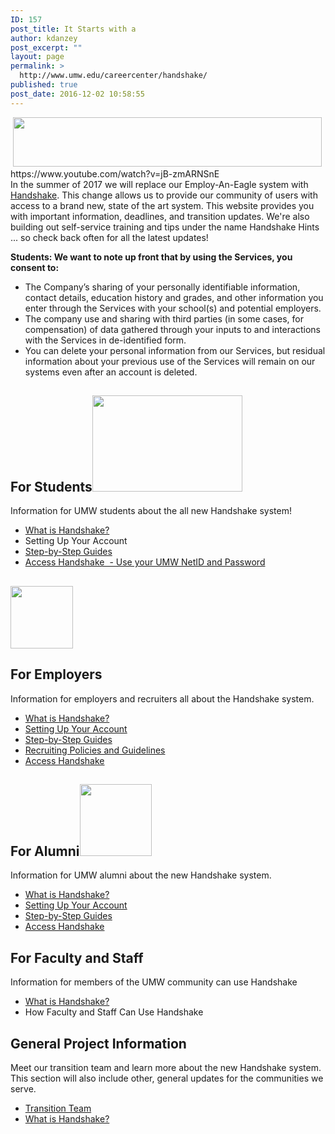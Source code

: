 ```yaml
---
ID: 157
post_title: It Starts with a
author: kdanzey
post_excerpt: ""
layout: page
permalink: >
  http://www.umw.edu/careercenter/handshake/
published: true
post_date: 2016-12-02 10:58:55
---
```

<div class="content-main"> <img class=" wp-image-171 alignnone" src="http://www.umw.edu/careercenter/wp-content/uploads/sites/41/2016/12/hs-logo-primary-lg-300x48.png" alt="" width="494" height="79" /></div>
<div class="content-main"></div>
<div class="content-main"></div>
<div class="content-main"></div>
https://www.youtube.com/watch?v=jB-zmARNSnE
<div class="content-main">In the summer of 2017 we will replace our Employ-An-Eagle system with <a href="https://www.joinhandshake.com/">Handshake</a>. This change allows us to provide our community of users with access to a brand new, state of the art system. This website provides you with important information, deadlines, and transition updates. We're also building out self-service training and tips under the name Handshake Hints ... so check back often for all the latest updates!</div>
<div class="content-main"></div>
<div class="content-main">

<strong>Students: We want to note up front that by using the Services, you consent to: </strong>
<ul>
 	<li>The Company’s sharing of your personally identifiable information, contact details, education history and grades, and other information you enter through the Services with your school(s) and potential employers.</li>
 	<li>The company use and sharing with third parties (in some cases, for compensation) of data gathered through your inputs to and interactions with the Services in de-identified form.</li>
 	<li>You can delete your personal information from our Services, but residual information about your previous use of the Services will remain on our systems even after an account is deleted.</li>
</ul>
</div>
<div class="content-main">
<h2>For Students<img class="wp-image-176 alignright" src="http://www.umw.edu/careercenter/wp-content/uploads/sites/41/2016/12/students-300x192.png" alt="" width="240" height="154" /></h2>
<p class="info-section-headline">Information for UMW students about the all new Handshake system!</p>

<section class="info-section">
<ul class="info-section-links">
 	<li><a href="https://www.joinhandshake.com/students/">What is Handshake?</a></li>
 	<li>Setting Up Your Account</li>
 	<li><a href="https://support.joinhandshake.com/hc/en-us/categories/202711128-Student-Alumni">Step-by-Step Guides</a></li>
 	<li><a href="https://umw.joinhandshake.com/login">Access Handshake  - Use your UMW NetID and Password</a></li>
</ul>
</section><section class="info-section">
<h2><img class="wp-image-174 alignright" src="http://www.umw.edu/careercenter/wp-content/uploads/sites/41/2016/12/Employers.png" alt="" width="100" height="100" /></h2>
<h2>For Employers</h2>
<div class="info-section-text">

Information for employers and recruiters all about the Handshake system.

</div>
<ul class="info-section-links">
 	<li><a href="https://www.joinhandshake.com/recruiters/">What is Handshake?</a></li>
 	<li><a href="https://support.joinhandshake.com/hc/en-us/articles/115011431228-Employers-Getting-Started">Setting Up Your Account</a></li>
 	<li><a href="https://support.joinhandshake.com/hc/en-us/categories/202707307-Employer">Step-by-Step Guides</a></li>
 	<li><a href="https://www.umw.edu/careercenter/employers/policies-guidelines/">Recruiting Policies and Guidelines</a></li>
 	<li><a href="https://umw.joinhandshake.com/register">Access Handshake</a></li>
</ul>
</section><section class="info-section">
<h2>For Alumni<img class=" wp-image-175 alignright" src="http://www.umw.edu/careercenter/wp-content/uploads/sites/41/2016/12/Universities-.png" alt="" width="115" height="115" /></h2>
<div class="info-section-text">

Information for UMW alumni about the new Handshake system.

</div>
<ul class="info-section-links">
 	<li><a href="https://www.joinhandshake.com/students/">What is Handshake?</a></li>
 	<li><a href="https://support.joinhandshake.com/hc/en-us/sections/204202108-Getting-Started">Setting Up Your Account</a></li>
 	<li><a href="https://support.joinhandshake.com/hc/en-us/categories/202711128-Student-Alumni">Step-by-Step Guides</a></li>
 	<li><a href="https://umw.joinhandshake.com/register">Access Handshake</a></li>
</ul>
</section><section class="info-section">
<h2>For Faculty and Staff</h2>
<div class="info-section-text">

Information for members of the UMW community can use Handshake

</div>
<ul class="info-section-links">
 	<li><a href="https://www.joinhandshake.com/">What is Handshake?</a></li>
 	<li>How Faculty and Staff Can Use Handshake</li>
</ul>
</section><section class="info-section">
<h2>General Project Information</h2>
<div class="info-section-text">

Meet our transition team and learn more about the new Handshake system. This section will also include other, general updates for the communities we serve.

</div>
<ul>
 	<li><a href="http://www.umw.edu/careercenter/employers/handshake/handshake-transition-team/">Transition Team</a></li>
 	<li><a href="https://www.joinhandshake.com/">What is Handshake?</a></li>
</ul>
</section></div>
<!--more-->